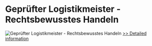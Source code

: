 # Geprüfter Logistikmeister - Rechtsbewusstes Handeln
![Geprüfter Logistikmeister - Rechtsbewusstes Handeln](https://mycommerce.akamaized.net/api/pimages/P300549841/BIG/300549841.JPG)
[>> Detailed information](https://secure.shareit.com/shareit/product.html?productid=300549841&affiliateid=200057808)
